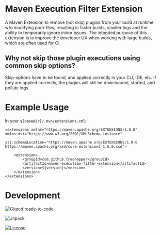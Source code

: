 # Maven Execution Filter Extension
A Maven Extension to remove (not skip) plugins from your build at runtime w/o modifying pom-files, resulting in faster builds, smaller logs and the ability to temporarily ignore minor issues.
The intended purpose of this extension is to improve the developer UX when working with large builds, which are often used for CI.

## Why not skip those plugin executions using common skip options?
Skip-options have to be found, and applied correctly in your CLI, IDE, etc. If they are applied correctly, the plugins will still be downloaded, started, and pollute logs.

# Example Usage
In your `${baseDir}/.mvn/extensions.xml`:
```
<extensions xmlns="https://maven.apache.org/EXTENSIONS/1.0.0" xmlns:xsi="https://www.w3.org/2001/XMLSchema-instance"
            xsi:schemaLocation="https://maven.apache.org/EXTENSIONS/1.0.0 https://maven.apache.org/xsd/core-extensions-1.0.0.xsd">

    <extension>
        <groupId>com.github.Treehopper</groupId>
        <artifactId>maven-execution-filter-extension</artifactId>
        <version>${version}</version>
    </extension>
</extensions>
```
# Development
[![Gitpod ready-to-code](https://img.shields.io/badge/Gitpod-ready--to--code-blue?logo=gitpod)](https://gitpod.io/#https://github.com/Treehopper/maven-execution-filter-extension)

![Jitpack](https://jitpack.io/v/Treehopper/maven-execution-filter-extension.svg "Jitpack Status")

[![License](https://img.shields.io/badge/License-Apache%202.0-blue.svg)](https://opensource.org/licenses/Apache-2.0)